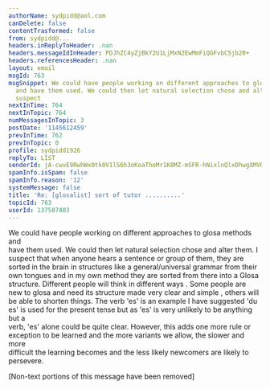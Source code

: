 ```yaml
---
authorName: sydpidd@aol.com
canDelete: false
contentTrasformed: false
from: sydpidd@...
headers.inReplyToHeader: .nan
headers.messageIdInHeader: PDJhZC4yZjBkY2U1LjMxN2EwMmFiQGFvbC5jb20+
headers.referencesHeader: .nan
layout: email
msgId: 763
msgSnippet: We could have people working on different approaches to glosa methods
  and have them used. We could then let natural selection chose and alter  them. I
  suspect
nextInTime: 764
nextInTopic: 764
numMessagesInTopic: 3
postDate: '1145612459'
prevInTime: 762
prevInTopic: 0
profile: sydpidd1926
replyTo: LIST
senderId: jA-cwvE9RwhWx0tk0V1lS6h3oKoaThoMr1K8MZ-mSFR-hNixlnQlxDhwgXMVOvcepIaWab0d
spamInfo.isSpam: false
spamInfo.reason: '12'
systemMessage: false
title: 'Re: [glosalist] sort of tutor ..........'
topicId: 763
userId: 137587403
---
```


We could have people working on different approaches to glosa methods and  
have them used. We could then let natural selection chose and alter  them. 
I suspect that when anyone hears a sentence or group of them,  they are 
sorted in the brain in structures like a general/universal grammar from  their own 
tongues and in my own method they are sorted from there into a Glosa  
structure. Different people will think in different ways . Some people are new  to 
glosa and need its structure made very clear and simple , others will be able  to 
shorten things. The verb 'es' is an example I have suggested 'du es' is  used 
for the present tense but as 'es' is very unlikely to be anything but a  
verb, 'es' alone could be quite clear. However, this adds one more rule or  
exception to be learned and the more variants we allow, the slower and more  
difficult the learning becomes and the less likely newcomers are likely to  
persevere. 


[Non-text portions of this message have been removed]



